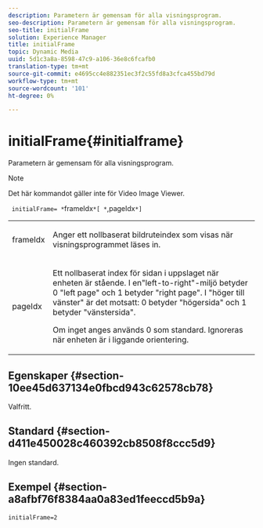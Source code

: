 ```yaml
---
description: Parametern är gemensam för alla visningsprogram.
seo-description: Parametern är gemensam för alla visningsprogram.
seo-title: initialFrame
solution: Experience Manager
title: initialFrame
topic: Dynamic Media
uuid: 5d1c3a8a-8598-47c9-a106-36e8c6fcafb0
translation-type: tm+mt
source-git-commit: e4695cc4e882351ec3f2c55fd8a3cfca455bd79d
workflow-type: tm+mt
source-wordcount: '101'
ht-degree: 0%

---
```



# initialFrame{#initialframe}

Parametern är gemensam för alla visningsprogram.

>[!NOTE]
>
>Det här kommandot gäller inte för Video Image Viewer.

` initialFrame= *`frameIdx`*[ *`,pageIdx`*]`

<table id="table_9B98C97485DD4DEB8A6ECBCE8DF6B886"> 
 <tbody> 
  <tr> 
   <td colname="col1"> <p> <span class="codeph"> <span class="varname"> frameIdx</span> </span> </p> </td> 
   <td colname="col2"> <p> Anger ett nollbaserat bildruteindex som visas när visningsprogrammet läses in. </p> </td> 
  </tr> 
  <tr> 
   <td colname="col1"> <p><span class="codeph"><span class="varname"> pageIdx</span></span> </p> </td> 
   <td colname="col2"> <p>Ett nollbaserat index för sidan i uppslaget när enheten är stående. I en"left-to-right"-miljö <span class="codeph"> betyder 0</span> "left page" och <span class="codeph"> 1</span> betyder "right page". I "höger till vänster" är det motsatt: <span class="codeph"> 0</span> betyder "högersida" och <span class="codeph"> 1</span> betyder "vänstersida". </p> <p>Om inget anges används <span class="codeph"> 0</span> som standard. Ignoreras när enheten är i liggande orientering. </p> </td> 
  </tr> 
 </tbody> 
</table>

## Egenskaper {#section-10ee45d637134e0fbcd943c62578cb78}

Valfritt.

## Standard {#section-d411e450028c460392cb8508f8ccc5d9}

Ingen standard.

## Exempel {#section-a8afbf76f8384aa0a83ed1feeccd5b9a}

```
initialFrame=2
```

